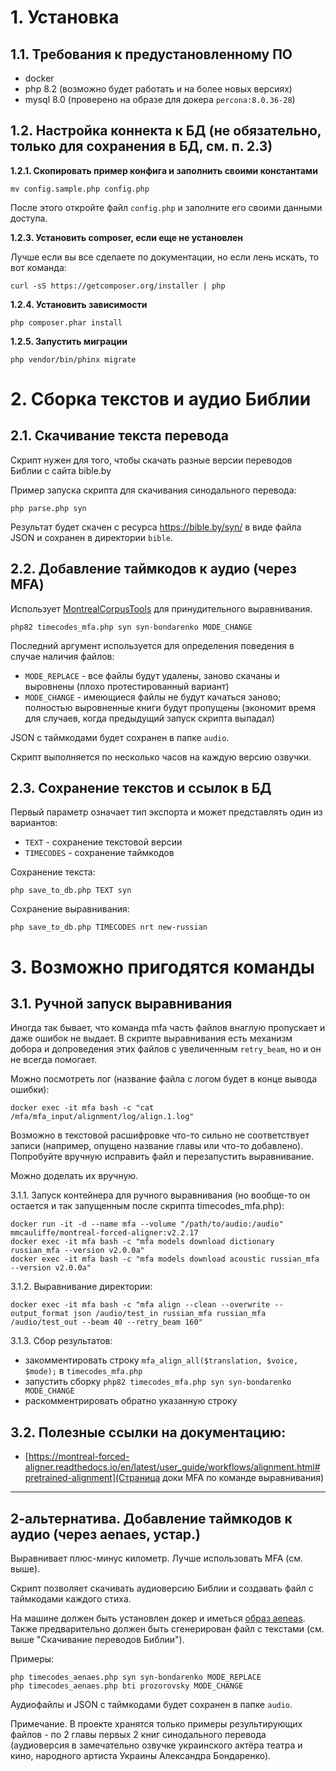 # 1. Установка

## 1.1. Требования к предустановленному ПО

- docker
- php 8.2 (возможно будет работать и на более новых версиях)
- mysql 8.0 (проверено на образе для докера `percona:8.0.36-28`)

## 1.2. Настройка коннекта к БД (не обязательно, только для сохранения в БД, см. п. 2.3)

**1.2.1. Скопировать пример конфига и заполнить своими константами**
```
mv config.sample.php config.php
```
После этого откройте файл `config.php` и заполните его своими данными доступа.

**1.2.3. Установить composer, если еще не установлен**

Лучше если вы все сделаете по документации, но если лень искать, то вот команда:
```
curl -sS https://getcomposer.org/installer | php
```

**1.2.4. Установить зависимости**
```
php composer.phar install
```

**1.2.5. Запустить миграции**
```
php vendor/bin/phinx migrate
```

# 2. Сборка текстов и аудио Библии

## 2.1. Скачивание текста перевода

Скрипт нужен для того, чтобы скачать разные версии переводов Библии с сайта bible.by

Пример запуска скрипта для скачивания синодального перевода:
```
php parse.php syn
```

Результат будет скачен с ресурса https://bible.by/syn/ в виде файла JSON и сохранен в директории `bible`.

## 2.2. Добавление таймкодов к аудио (через MFA)

Использует [MontrealCorpusTools](https://github.com/MontrealCorpusTools/) для принудительного выравнивания. 

```
php82 timecodes_mfa.php syn syn-bondarenko MODE_CHANGE
```

Последний аргумент используется для определения поведения в случае наличия файлов:
- `MODE_REPLACE` - все файлы будут удалены, заново скачаны и выровнены (плохо протестированный вариант)
- `MODE_CHANGE` - имеющиеся файлы не будут качаться заново; полностью выровненные книги будут пропущены (экономит время для случаев, когда предыдущий запуск скрипта выпадал)

JSON с таймкодами будет сохранен в папке `audio`.

Скрипт выполняется по несколько часов на каждую версию озвучки.

## 2.3. Сохранение текстов и ссылок в БД

Первый параметр означает тип экспорта и может представлять один из вариантов:
- `TEXT` - сохранение текстовой версии
- `TIMECODES` - сохранение таймкодов

Сохранение текста:
```
php save_to_db.php TEXT syn
```
Сохранение выравнивания:
```
php save_to_db.php TIMECODES nrt new-russian
```

# 3. Возможно пригодятся команды

## 3.1. Ручной запуск выравнивания

Иногда так бывает, что команда mfa часть файлов внаглую пропускает и даже ошибок не выдает. 
В скрипте выравнивания есть механизм добора и допроведения этих файлов с увеличенным `retry_beam`, но и он не всегда помогает.

Можно посмотреть лог (название файла с логом будет в конце вывода ошибки):
```
docker exec -it mfa bash -c "cat /mfa/mfa_input/alignment/log/align.1.log"
```

Возможно в текстовой расшифровке что-то сильно не соответствует записи (например, опущено название главы или что-то добавлено). Попробуйте вручную исправить файл и перезапустить выравнивание. 

Можно доделать их вручную. 

3.1.1. Запуск контейнера для ручного выравнивания (но вообще-то он остается и так запущенным после скрипта timecodes_mfa.php):
```
docker run -it -d --name mfa --volume "/path/to/audio:/audio" mmcauliffe/montreal-forced-aligner:v2.2.17
docker exec -it mfa bash -c "mfa models download dictionary russian_mfa --version v2.0.0a"
docker exec -it mfa bash -c "mfa models download acoustic russian_mfa --version v2.0.0a"
```

3.1.2. Выравнивание директории:
```
docker exec -it mfa bash -c "mfa align --clean --overwrite --output_format json /audio/test_in russian_mfa russian_mfa /audio/test_out --beam 40 --retry_beam 160"
```

3.1.3. Сбор результатов:
- закомментировать строку `mfa_align_all($translation, $voice, $mode);` в `timecodes_mfa.php`
- запустить сборку `php82 timecodes_mfa.php syn syn-bondarenko MODE_CHANGE`
- раскомментрировать обратно указанную строку

## 3.2. Полезные ссылки на документацию:
- [https://montreal-forced-aligner.readthedocs.io/en/latest/user_guide/workflows/alignment.html#pretrained-alignment](Страница доки MFA по команде выравнивания)

-------------------------------------------------------------

## 2-aльтернатива. Добавление таймкодов к аудио (через aenaes, устар.)

Выравнивает плюс-минус километр. Лучше использовать MFA (см. выше).

Скрипт позволяет скачивать аудиоверсию Библии и создавать файл с таймкодами каждого стиха. 

На машине должен быть установлен докер и иметься [образ aeneas](https://github.com/MariaPaypoint/aeneas-docker).
Также предварительно должен быть сгенерирован файл с текстами (см. выше "Скачивание переводов Библии").

Примеры:
```
php timecodes_aenaes.php syn syn-bondarenko MODE_REPLACE
php timecodes_aenaes.php bti prozorovsky MODE_CHANGE
```
Аудиофайлы и JSON с таймкодами будет сохранен в папке `audio`.

Примечание. В проекте хранятся только примеры результирующих файлов - по 2 главы первых 2 книг синодального перевода (аудиоверсия в замечательно озвучке украинского актёра театра и кино, народного артиста Украины Александра Бондаренко).
